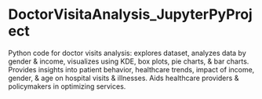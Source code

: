 # DoctorVisitaAnalysis_JupyterPyProject
Python code for doctor visits analysis: explores dataset, analyzes data by gender &amp; income, visualizes using KDE, box plots, pie charts, &amp; bar charts. Provides insights into patient behavior, healthcare trends, impact of income, gender, &amp; age on hospital visits &amp; illnesses. Aids healthcare providers &amp; policymakers in optimizing services.
